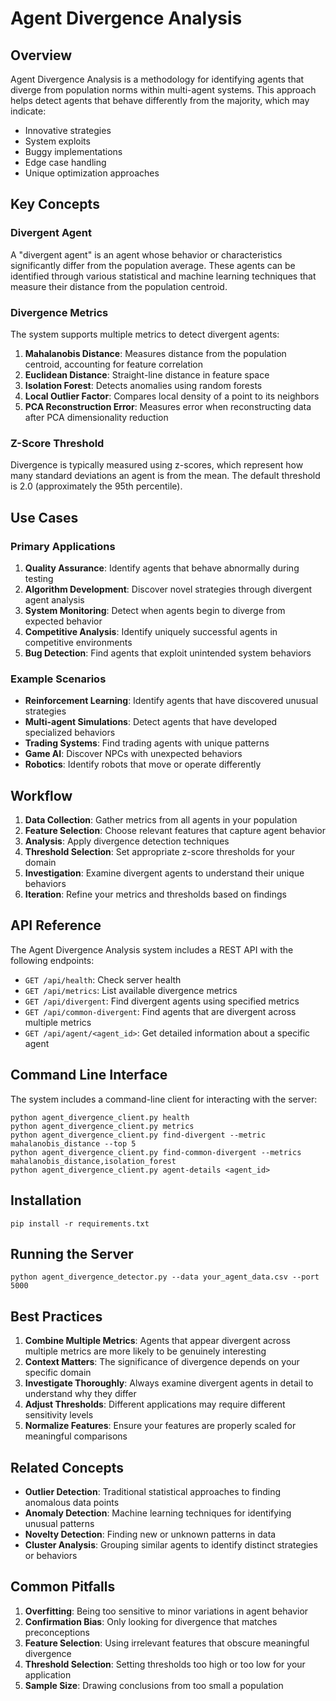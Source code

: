 # Agent Divergence Analysis

## Overview

Agent Divergence Analysis is a methodology for identifying agents that diverge from population norms within multi-agent systems. This approach helps detect agents that behave differently from the majority, which may indicate:

- Innovative strategies
- System exploits
- Buggy implementations
- Edge case handling
- Unique optimization approaches

## Key Concepts

### Divergent Agent

A "divergent agent" is an agent whose behavior or characteristics significantly differ from the population average. These agents can be identified through various statistical and machine learning techniques that measure their distance from the population centroid.

### Divergence Metrics

The system supports multiple metrics to detect divergent agents:

1. **Mahalanobis Distance**: Measures distance from the population centroid, accounting for feature correlation
2. **Euclidean Distance**: Straight-line distance in feature space
3. **Isolation Forest**: Detects anomalies using random forests
4. **Local Outlier Factor**: Compares local density of a point to its neighbors
5. **PCA Reconstruction Error**: Measures error when reconstructing data after PCA dimensionality reduction

### Z-Score Threshold

Divergence is typically measured using z-scores, which represent how many standard deviations an agent is from the mean. The default threshold is 2.0 (approximately the 95th percentile).

## Use Cases

### Primary Applications

1. **Quality Assurance**: Identify agents that behave abnormally during testing
2. **Algorithm Development**: Discover novel strategies through divergent agent analysis
3. **System Monitoring**: Detect when agents begin to diverge from expected behavior
4. **Competitive Analysis**: Identify uniquely successful agents in competitive environments
5. **Bug Detection**: Find agents that exploit unintended system behaviors

### Example Scenarios

- **Reinforcement Learning**: Identify agents that have discovered unusual strategies
- **Multi-agent Simulations**: Detect agents that have developed specialized behaviors
- **Trading Systems**: Find trading agents with unique patterns
- **Game AI**: Discover NPCs with unexpected behaviors
- **Robotics**: Identify robots that move or operate differently

## Workflow

1. **Data Collection**: Gather metrics from all agents in your population
2. **Feature Selection**: Choose relevant features that capture agent behavior
3. **Analysis**: Apply divergence detection techniques
4. **Threshold Selection**: Set appropriate z-score thresholds for your domain
5. **Investigation**: Examine divergent agents to understand their unique behaviors
6. **Iteration**: Refine your metrics and thresholds based on findings

## API Reference

The Agent Divergence Analysis system includes a REST API with the following endpoints:

- `GET /api/health`: Check server health
- `GET /api/metrics`: List available divergence metrics
- `GET /api/divergent`: Find divergent agents using specified metrics
- `GET /api/common-divergent`: Find agents that are divergent across multiple metrics
- `GET /api/agent/<agent_id>`: Get detailed information about a specific agent

## Command Line Interface

The system includes a command-line client for interacting with the server:

```
python agent_divergence_client.py health
python agent_divergence_client.py metrics
python agent_divergence_client.py find-divergent --metric mahalanobis_distance --top 5
python agent_divergence_client.py find-common-divergent --metrics mahalanobis_distance,isolation_forest
python agent_divergence_client.py agent-details <agent_id>
```

## Installation

```
pip install -r requirements.txt
```

## Running the Server

```
python agent_divergence_detector.py --data your_agent_data.csv --port 5000
```

## Best Practices

1. **Combine Multiple Metrics**: Agents that appear divergent across multiple metrics are more likely to be genuinely interesting
2. **Context Matters**: The significance of divergence depends on your specific domain
3. **Investigate Thoroughly**: Always examine divergent agents in detail to understand why they differ
4. **Adjust Thresholds**: Different applications may require different sensitivity levels
5. **Normalize Features**: Ensure your features are properly scaled for meaningful comparisons

## Related Concepts

- **Outlier Detection**: Traditional statistical approaches to finding anomalous data points
- **Anomaly Detection**: Machine learning techniques for identifying unusual patterns
- **Novelty Detection**: Finding new or unknown patterns in data
- **Cluster Analysis**: Grouping similar agents to identify distinct strategies or behaviors

## Common Pitfalls

1. **Overfitting**: Being too sensitive to minor variations in agent behavior
2. **Confirmation Bias**: Only looking for divergence that matches preconceptions
3. **Feature Selection**: Using irrelevant features that obscure meaningful divergence
4. **Threshold Selection**: Setting thresholds too high or too low for your application
5. **Sample Size**: Drawing conclusions from too small a population 